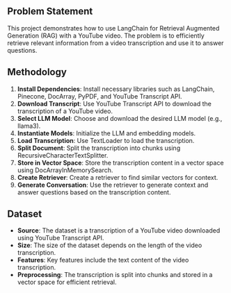 

## Problem Statement

This project demonstrates how to use LangChain for Retrieval Augmented Generation (RAG) with a YouTube video. The problem is to efficiently retrieve relevant information from a video transcription and use it to answer questions.


## Methodology

1. **Install Dependencies**: Install necessary libraries such as LangChain, Pinecone, DocArray, PyPDF, and YouTube Transcript API.
2. **Download Transcript**: Use YouTube Transcript API to download the transcription of a YouTube video.
3. **Select LLM Model**: Choose and download the desired LLM model (e.g., llama3).
4. **Instantiate Models**: Initialize the LLM and embedding models.
5. **Load Transcription**: Use TextLoader to load the transcription.
6. **Split Document**: Split the transcription into chunks using RecursiveCharacterTextSplitter.
7. **Store in Vector Space**: Store the transcription content in a vector space using DocArrayInMemorySearch.
8. **Create Retriever**: Create a retriever to find similar vectors for context.
9. **Generate Conversation**: Use the retriever to generate context and answer questions based on the transcription content.

## Dataset

- **Source**: The dataset is a transcription of a YouTube video downloaded using YouTube Transcript API.
- **Size**: The size of the dataset depends on the length of the video transcription.
- **Features**: Key features include the text content of the video transcription.
- **Preprocessing**: The transcription is split into chunks and stored in a vector space for efficient retrieval.
